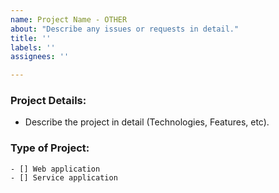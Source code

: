 ```yaml
---
name: Project Name - OTHER
about: "Describe any issues or requests in detail."
title: ''
labels: ''
assignees: ''

---
```


### Project Details:
 - Describe the project in detail (Technologies, Features, etc).

### Type of Project:
    - [] Web application
    - [] Service application
